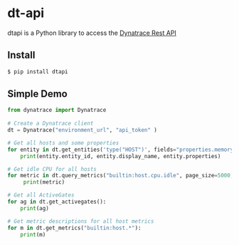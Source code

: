 # dt-api

dtapi is a Python library to access the [Dynatrace Rest API]

[Dynatrace Rest API]: https://www.dynatrace.com/support/help/dynatrace-api

## Install

```bash
$ pip install dtapi
```

## Simple Demo

```python
from dynatrace import Dynatrace
    
# Create a Dynatrace client
dt = Dynatrace("environment_url", "api_token" )

# Get all hosts and some properties
for entity in dt.get_entities('type("HOST")', fields="properties.memoryTotal,properties.monitoringMode"):
    print(entity.entity_id, entity.display_name, entity.properties)

# Get idle CPU for all hosts
for metric in dt.query_metrics("builtin:host.cpu.idle", page_size=5000, resolution="Inf"):
     print(metric)

# Get all ActiveGates
for ag in dt.get_activegates():
    print(ag)

# Get metric descriptions for all host metrics
for m in dt.get_metrics("builtin:host.*"):
    print(m)
```